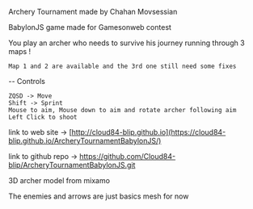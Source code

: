 Archery Tournament made by Chahan Movsessian


BabylonJS game made for Gamesonweb contest


You play an archer who needs to survive his journey running through 3 maps !

    Map 1 and 2 are available and the 3rd one still need some fixes

-- Controls

    ZQSD -> Move
    Shift -> Sprint
    Mouse to aim, Mouse down to aim and rotate archer following aim
    Left Click to shoot


link to web site -> [http://cloud84-blip.github.io](https://cloud84-blip.github.io/ArcheryTournamentBabylonJS/)

link to github repo -> https://github.com/Cloud84-blip/ArcheryTournamentBabylonJS.git

3D archer model from mixamo

The enemies and arrows are just basics mesh for now
